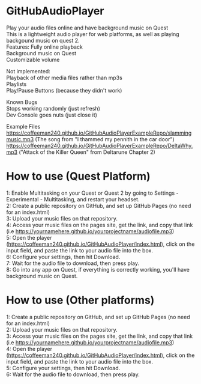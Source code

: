 # GitHubAudioPlayer
Play your audio files online and have background music on Quest   
This is a lightweight audio player for web platforms, as well as playing backgound music on quest 2.    
Features: 
Fully online playback   
Background music on Quest   
Customizable volume   

Not implemented:    
Playback of other media files rather than mp3s    
Playlists   
Play/Pause Buttons (because they didn't work)   

Known Bugs    
Stops working randomly (just refresh)   
Dev Console goes nuts (just close it)    

Example Files     
https://coffeeman240.github.io/GitHubAudioPlayerExampleRepo/slammingmusic.mp3 (The song from "I thammed my pennith in the car door")      
https://coffeeman240.github.io/GitHubAudioPlayerExampleRepo/DeltaWhy.mp3 ("Attack of the Killer Queen" from Deltarune Chapter 2)      
# How to use (Quest Platform)

1: Enable Multitasking on your Quest or Quest 2 by going to Settings - Experimental - Multitasking, and restart your headset.  
2: Create a public repository on GitHub, and set up GitHub Pages (no need for an index.html)  
3: Upload your music files on that repository.  
4: Access your music files on the pages site, get the link, and copy that link (i.e https://yournamehere.github.io/yourprojectname/audiofile.mp3)   
5: Open the player (https://coffeeman240.github.io/GitHubAudioPlayer/index.html), click on the input field, and paste the link to your audio file into the box.   
6: Configure your settings, then hit Download.     
7: Wait for the audio file to download, then press play.     
8: Go into any app on Quest, if everything is correctly working, you'll have background music on Quest.   


# How to use (Other platforms)

1: Create a public repository on GitHub, and set up GitHub Pages (no need for an index.html)    
2: Upload your music files on that repository.    
3: Access your music files on the pages site, get the link, and copy that link (i.e https://yournamehere.github.io/yourprojectname/audiofile.mp3)   
4: Open the player (https://coffeeman240.github.io/GitHubAudioPlayer/index.html), click on the input field, and paste the link to your audio file into the box.   
5: Configure your settings, then hit Download.    
6: Wait for the audio file to download, then press play.    


